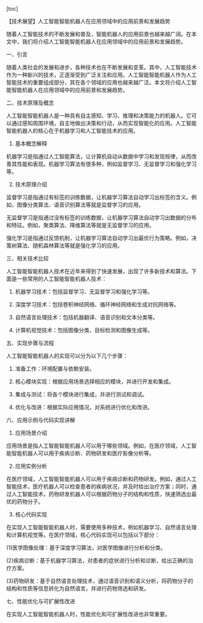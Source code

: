 
[toc]                    
                
                
【技术展望】人工智能智能机器人在应用领域中的应用前景和发展趋势

随着人工智能技术的不断发展和普及，智能机器人的应用前景也越来越广阔。在本文中，我们将介绍人工智能智能机器人在应用领域中的应用前景和发展趋势。

一、引言

随着人类社会的发展和进步，各种技术也在不断发展和变革。其中，人工智能技术作为一种新兴的技术，正逐渐受到广泛关注和应用。人工智能智能机器人作为人工智能技术的重要组成部分，其在各个领域的应用也越来越广泛。本文将介绍人工智能智能机器人在应用领域中的应用前景和发展趋势。

二、技术原理及概念

人工智能智能机器人是一种具有自主感知、学习、推理和决策能力的机器人。它可以通过感知周围环境，自主地做出决策和行动，从而实现智能化的应用。人工智能智能机器人的核心在于机器学习和人工智能技术的应用。

1. 基本概念解释

机器学习是指通过人工智能算法，让计算机自动从数据中学习和发现规律，从而改善其性能和表现。机器学习算法有很多种，例如监督学习、无监督学习和强化学习等。

2. 技术原理介绍

监督学习是指通过有标签的训练数据，让机器学习算法自动学习出标签的含义。例如，图像分类算法、语音识别算法等就是监督学习的应用。

无监督学习是指通过没有标签的训练数据，让机器学习算法自动学习出数据的分布和特征。例如，聚类算法、降维算法等就是无监督学习的应用。

强化学习是指通过反馈机制，让机器学习算法自动学习出最优行为策略。例如，决策树算法、随机森林算法等就是强化学习的应用。

三、相关技术比较

人工智能智能机器人技术在近年来得到了快速发展，出现了许多新技术和算法。下面是一些常用的人工智能智能机器人技术：

1. 机器学习技术：包括监督学习、无监督学习和强化学习等。

2. 深度学习技术：包括卷积神经网络、循环神经网络和生成对抗网络等。

3. 自然语言处理技术：包括机器翻译、语音识别和文本分类等。

4. 计算机视觉技术：包括图像分类、目标检测和图像生成等。

五、实现步骤与流程

人工智能智能机器人的实现可以分为以下几个步骤：

1. 准备工作：环境配置与依赖安装。

2. 核心模块实现：根据应用场景选择相应的模块，并进行开发和集成。

3. 集成与测试：将各个模块进行集成，并进行测试和调试。

4. 优化与改进：根据实际应用情况，对系统进行优化和改进。

六、应用示例与代码实现讲解

1. 应用场景介绍

应用场景是指人工智能智能机器人可以用于哪些领域。例如，在医疗领域，人工智能智能机器人可以用于疾病诊断、药物研发和医疗影像分析等。

2. 应用实例分析

在医疗领域，人工智能智能机器人可以用于疾病诊断和药物研发。例如，通过人工智能技术，医疗机器人可以检查患者的疾病状况，并及时给出治疗方案；同时，通过人工智能技术，药物研发机器人可以根据药物分子的结构和性质，快速筛选出最优的药物分子。

3. 核心代码实现

在实现人工智能智能机器人时，需要使用多种技术，例如机器学习、自然语言处理和计算机视觉等。在医疗领域，核心代码实现可以包括以下部分：

(1)医学图像处理：基于深度学习算法，对医学图像进行分析和分类。

(2)疾病诊断：基于机器学习算法，对患者的症状进行分析和诊断，给出正确的治疗方案。

(3)药物研发：基于自然语言处理技术，通过语音识别和语义分析，将药物分子的结构和性质等信息转化为自然语言，并进行药物筛选和研发。

七、性能优化与可扩展性改进

在实现人工智能智能机器人时，性能优化和可扩展性改进也非常重要。

